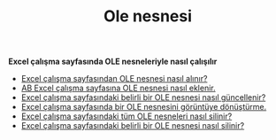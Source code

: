 ﻿---
title: Ole nesnesi
second_title: Aspose.Cells Cloud Documen
type: docs
url: /tr/oleobjects/
aliases: [/working-with-oleobjects/]
keywords: Get, add, delete, and update an OLE object in an Excel worksheet
description: Aspose.Cells Cloud REST API, bir Excel çalışma sayfasında bir OLE nesnesini alma, ekleme, silme ve güncellemeyi destekler. SDK, geliştirme dili türlerini destekler. Android, C#, Go, Java, NodeJS, Perl, PHP, Python, Ruby ve Swift'i içerir
weight: 100
---
**Excel çalışma sayfasında OLE nesneleriyle nasıl çalışılır**

- [Excel çalışma sayfasından OLE nesnesi nasıl alınır?](/cells/tr/oleobjects/get/)
- [AB Excel çalışma sayfasına OLE nesnesi nasıl eklenir.](/cells/tr/oleobjects/add/)
- [Excel çalışma sayfasındaki belirli bir OLE nesnesi nasıl güncellenir?](/cells/tr/oleobjects/update/)
- [Excel çalışma sayfasında bir OLE nesnesini görüntüye dönüştürme.](/cells/tr/oleobjects/convert/)
- [Excel çalışma sayfasındaki tüm OLE nesneleri nasıl silinir?](/cells/tr/oleobjects/clear/)
- [Excel çalışma sayfasındaki belirli bir OLE nesnesi nasıl silinir?](/cells/tr/oleobjects/delete/)
